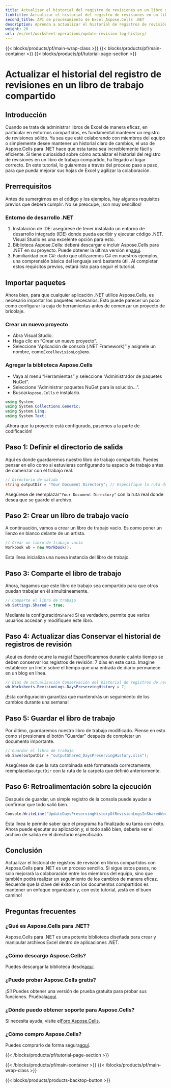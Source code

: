 ```yaml
---
title: Actualizar el historial del registro de revisiones en un libro de trabajo compartido
linktitle: Actualizar el historial del registro de revisiones en un libro de trabajo compartido
second_title: API de procesamiento de Excel Aspose.Cells .NET
description: Aprenda a actualizar el historial de registros de revisión en libros compartidos con Aspose.Cells para .NET. Simplifique la colaboración y mantenga registros claros de los documentos.
weight: 26
url: /es/net/worksheet-operations/update-revision-log-history/
---
```


{{< blocks/products/pf/main-wrap-class >}}
{{< blocks/products/pf/main-container >}}
{{< blocks/products/pf/tutorial-page-section >}}

# Actualizar el historial del registro de revisiones en un libro de trabajo compartido

## Introducción
Cuando se trata de administrar libros de Excel de manera eficaz, en particular en entornos compartidos, es fundamental mantener un registro de revisiones sólido. Ya sea que esté colaborando con miembros del equipo o simplemente desee mantener un historial claro de cambios, el uso de Aspose.Cells para .NET hace que esta tarea sea increíblemente fácil y eficiente. Si tiene curiosidad sobre cómo actualizar el historial del registro de revisiones en un libro de trabajo compartido, ha llegado al lugar correcto. En este tutorial, lo guiaremos a través del proceso paso a paso, para que pueda mejorar sus hojas de Excel y agilizar la colaboración.
## Prerrequisitos
Antes de sumergirnos en el código y los ejemplos, hay algunos requisitos previos que deberá cumplir. No se preocupe, ¡son muy sencillos!
### Entorno de desarrollo .NET
1. Instalación de IDE: asegúrese de tener instalado un entorno de desarrollo integrado (IDE) donde pueda escribir y ejecutar código .NET. Visual Studio es una excelente opción para esto.
2.  Biblioteca Aspose.Cells: deberá descargar e incluir Aspose.Cells para .NET en su proyecto. Puede obtener la última versión en[aquí](https://releases.aspose.com/cells/net/).
3. Familiaridad con C#: dado que utilizaremos C# en nuestros ejemplos, una comprensión básica del lenguaje será bastante útil.
Al completar estos requisitos previos, estará listo para seguir el tutorial.
## Importar paquetes
Ahora bien, para que cualquier aplicación .NET utilice Aspose.Cells, es necesario importar los paquetes necesarios. Esto puede parecer un poco como configurar la caja de herramientas antes de comenzar un proyecto de bricolaje.
### Crear un nuevo proyecto
- Abra Visual Studio.
- Haga clic en “Crear un nuevo proyecto”.
-  Seleccione “Aplicación de consola (.NET Framework)” y asígnele un nombre, como`ExcelRevisionLogDemo`.
### Agregar la biblioteca Aspose.Cells
- Vaya al menú “Herramientas” y seleccione “Administrador de paquetes NuGet”.
- Seleccione “Administrar paquetes NuGet para la solución…”.
-  Buscar`Aspose.Cells` e instalarlo.
```csharp
using System;
using System.Collections.Generic;
using System.Linq;
using System.Text;
```
¡Ahora que tu proyecto está configurado, pasemos a la parte de codificación!
## Paso 1: Definir el directorio de salida
Aquí es donde guardaremos nuestro libro de trabajo compartido. Puedes pensar en ello como si estuvieras configurando tu espacio de trabajo antes de comenzar con el trabajo real.
```csharp
// Directorio de salida
string outputDir = "Your Document Directory"; // Especifique la ruta de su directorio
```
 Asegúrese de reemplazar`"Your Document Directory"` con la ruta real donde desea que se guarde el archivo. 
## Paso 2: Crear un libro de trabajo vacío
A continuación, vamos a crear un libro de trabajo vacío. Es como poner un lienzo en blanco delante de un artista.
```csharp
// Crear un libro de trabajo vacío
Workbook wb = new Workbook();
```
Esta línea inicializa una nueva instancia del libro de trabajo. 
## Paso 3: Comparte el libro de trabajo
Ahora, hagamos que este libro de trabajo sea compartido para que otros puedan trabajar en él simultáneamente. 
```csharp
// Comparte el libro de trabajo
wb.Settings.Shared = true;
```
 Mediante la configuración`Shared` Si es verdadero, permite que varios usuarios accedan y modifiquen este libro.
## Paso 4: Actualizar días Conservar el historial de registros de revisión
¡Aquí es donde ocurre la magia! Especificaremos durante cuánto tiempo se deben conservar los registros de revisión: 7 días en este caso. Imagine establecer un límite sobre el tiempo que una entrada de diario permanece en un blog en línea. 
```csharp
// Días de actualización Conservación del historial de registros de revisión
wb.Worksheets.RevisionLogs.DaysPreservingHistory = 7;
```
¡Esta configuración garantiza que mantendrás un seguimiento de los cambios durante una semana!
## Paso 5: Guardar el libro de trabajo
Por último, guardaremos nuestro libro de trabajo modificado. Piense en esto como si presionara el botón "Guardar" después de completar un documento importante.
```csharp
// Guardar el libro de trabajo
wb.Save(outputDir + "outputShared_DaysPreservingHistory.xlsx");
```
 Asegúrese de que la ruta combinada esté formateada correctamente; reemplácela`outputDir` con la ruta de la carpeta que definió anteriormente.
## Paso 6: Retroalimentación sobre la ejecución
Después de guardar, un simple registro de la consola puede ayudar a confirmar que todo salió bien. 
```csharp
Console.WriteLine("UpdateDaysPreservingHistoryOfRevisionLogsInSharedWorkbook executed successfully.");
```
Esta línea le permite saber que el programa ha finalizado su tarea con éxito. Ahora puede ejecutar su aplicación y, si todo salió bien, debería ver el archivo de salida en el directorio especificado.
## Conclusión
Actualizar el historial de registros de revisión en libros compartidos con Aspose.Cells para .NET es un proceso sencillo. Si sigue estos pasos, no solo mejorará la colaboración entre los miembros del equipo, sino que también podrá realizar un seguimiento de los cambios de manera eficaz. Recuerde que la clave del éxito con los documentos compartidos es mantener un enfoque organizado y, con este tutorial, ¡está en el buen camino!
## Preguntas frecuentes
### ¿Qué es Aspose.Cells para .NET?
Aspose.Cells para .NET es una potente biblioteca diseñada para crear y manipular archivos Excel dentro de aplicaciones .NET.
### ¿Cómo descargo Aspose.Cells?
 Puedes descargar la biblioteca desde[aquí](https://releases.aspose.com/cells/net/).
### ¿Puedo probar Aspose.Cells gratis?
 ¡Sí! Puedes obtener una versión de prueba gratuita para probar sus funciones. Pruébala[aquí](https://releases.aspose.com/).
### ¿Dónde puedo obtener soporte para Aspose.Cells?
 Si necesita ayuda, visite el[Foro Aspose.Cells](https://forum.aspose.com/c/cells/9).
### ¿Cómo compro Aspose.Cells?
 Puedes comprarlo de forma segura[aquí](https://purchase.aspose.com/buy).

{{< /blocks/products/pf/tutorial-page-section >}}

{{< /blocks/products/pf/main-container >}}
{{< /blocks/products/pf/main-wrap-class >}}

{{< blocks/products/products-backtop-button >}}
